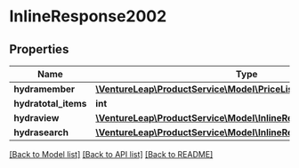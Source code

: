 # InlineResponse2002

## Properties
Name | Type | Description | Notes
------------ | ------------- | ------------- | -------------
**hydramember** | [**\VentureLeap\ProductService\Model\PriceListJsonld[]**](PriceListJsonld.md) |  | 
**hydratotal_items** | **int** |  | [optional] 
**hydraview** | [**\VentureLeap\ProductService\Model\InlineResponse200Hydraview**](InlineResponse200Hydraview.md) |  | [optional] 
**hydrasearch** | [**\VentureLeap\ProductService\Model\InlineResponse200Hydrasearch**](InlineResponse200Hydrasearch.md) |  | [optional] 

[[Back to Model list]](../../README.md#documentation-for-models) [[Back to API list]](../../README.md#documentation-for-api-endpoints) [[Back to README]](../../README.md)

